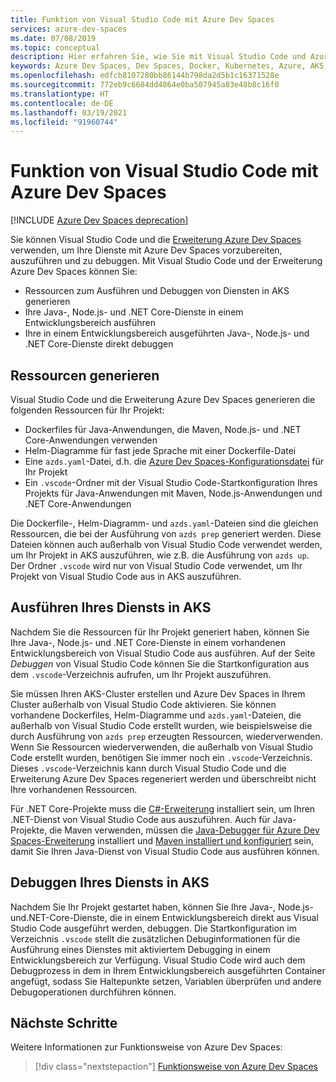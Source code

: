 ```yaml
---
title: Funktion von Visual Studio Code mit Azure Dev Spaces
services: azure-dev-spaces
ms.date: 07/08/2019
ms.topic: conceptual
description: Hier erfahren Sie, wie Sie mit Visual Studio Code und Azure Dev Spaces Ihre Kubernetes-Anwendungen debuggen und schnell durchlaufen.
keywords: Azure Dev Spaces, Dev Spaces, Docker, Kubernetes, Azure, AKS, Azure Kubernetes Service, Container
ms.openlocfilehash: edfcb8107280bb86144b798da2d5b1c16371528e
ms.sourcegitcommit: 772eb9c6684dd4864e0ba507945a83e48b8c16f0
ms.translationtype: HT
ms.contentlocale: de-DE
ms.lasthandoff: 03/19/2021
ms.locfileid: "91960744"
---
```

# <a name="how-visual-studio-code-works-with-azure-dev-spaces"></a>Funktion von Visual Studio Code mit Azure Dev Spaces

[!INCLUDE [Azure Dev Spaces deprecation](../../includes/dev-spaces-deprecation.md)]

Sie können Visual Studio Code und die [Erweiterung Azure Dev Spaces][azds-extension] verwenden, um Ihre Dienste mit Azure Dev Spaces vorzubereiten, auszuführen und zu debuggen. Mit Visual Studio Code und der Erweiterung Azure Dev Spaces können Sie:

* Ressourcen zum Ausführen und Debuggen von Diensten in AKS generieren
* Ihre Java-, Node.js- und .NET Core-Dienste in einem Entwicklungsbereich ausführen
* Ihre in einem Entwicklungsbereich ausgeführten Java-, Node.js- und .NET Core-Dienste direkt debuggen

## <a name="generate-assets"></a>Ressourcen generieren

Visual Studio Code und die Erweiterung Azure Dev Spaces generieren die folgenden Ressourcen für Ihr Projekt:

* Dockerfiles für Java-Anwendungen, die Maven, Node.js- und .NET Core-Anwendungen verwenden
* Helm-Diagramme für fast jede Sprache mit einer Dockerfile-Datei
* Eine `azds.yaml`-Datei, d.h. die [Azure Dev Spaces-Konfigurationsdatei][azds-yaml] für Ihr Projekt
* Ein `.vscode`-Ordner mit der Visual Studio Code-Startkonfiguration Ihres Projekts für Java-Anwendungen mit Maven, Node.js-Anwendungen und .NET Core-Anwendungen

Die Dockerfile-, Helm-Diagramm- und `azds.yaml`-Dateien sind die gleichen Ressourcen, die bei der Ausführung von `azds prep` generiert werden. Diese Dateien können auch außerhalb von Visual Studio Code verwendet werden, um Ihr Projekt in AKS auszuführen, wie z.B. die Ausführung von `azds up`. Der Ordner `.vscode` wird nur von Visual Studio Code verwendet, um Ihr Projekt von Visual Studio Code aus in AKS auszuführen.

## <a name="run-your-service-in-aks"></a>Ausführen Ihres Diensts in AKS

Nachdem Sie die Ressourcen für Ihr Projekt generiert haben, können Sie Ihre Java-, Node.js- und .NET Core-Dienste in einem vorhandenen Entwicklungsbereich von Visual Studio Code aus ausführen. Auf der Seite *Debuggen* von Visual Studio Code können Sie die Startkonfiguration aus dem `.vscode`-Verzeichnis aufrufen, um Ihr Projekt auszuführen.

Sie müssen Ihren AKS-Cluster erstellen und Azure Dev Spaces in Ihrem Cluster außerhalb von Visual Studio Code aktivieren. Sie können vorhandene Dockerfiles, Helm-Diagramme und `azds.yaml`-Dateien, die außerhalb von Visual Studio Code erstellt wurden, wie beispielsweise die durch Ausführung von `azds prep` erzeugten Ressourcen, wiederverwenden. Wenn Sie Ressourcen wiederverwenden, die außerhalb von Visual Studio Code erstellt wurden, benötigen Sie immer noch ein `.vscode`-Verzeichnis. Dieses `.vscode`-Verzeichnis kann durch Visual Studio Code und die Erweiterung Azure Dev Spaces regeneriert werden und überschreibt nicht Ihre vorhandenen Ressourcen.

Für .NET Core-Projekte muss die [C#-Erweiterung][csharp-extension] installiert sein, um Ihren .NET-Dienst von Visual Studio Code aus auszuführen. Auch für Java-Projekte, die Maven verwenden, müssen die [Java-Debugger für Azure Dev Spaces-Erweiterung][java-extension] installiert und [Maven installiert und konfiguriert][maven] sein, damit Sie Ihren Java-Dienst von Visual Studio Code aus ausführen können.

## <a name="debug-your-service-in-aks"></a>Debuggen Ihres Diensts in AKS

Nachdem Sie Ihr Projekt gestartet haben, können Sie Ihre Java-, Node.js- und.NET-Core-Dienste, die in einem Entwicklungsbereich direkt aus Visual Studio Code ausgeführt werden, debuggen. Die Startkonfiguration im Verzeichnis `.vscode` stellt die zusätzlichen Debuginformationen für die Ausführung eines Dienstes mit aktiviertem Debugging in einem Entwicklungsbereich zur Verfügung. Visual Studio Code wird auch dem Debugprozess in dem in Ihrem Entwicklungsbereich ausgeführten Container angefügt, sodass Sie Haltepunkte setzen, Variablen überprüfen und andere Debugoperationen durchführen können.

## <a name="next-steps"></a>Nächste Schritte

Weitere Informationen zur Funktionsweise von Azure Dev Spaces:

> [!div class="nextstepaction"]
> [Funktionsweise von Azure Dev Spaces](how-dev-spaces-works.md)

[azds-extension]: https://marketplace.visualstudio.com/items?itemName=azuredevspaces.azds
[azds-yaml]: how-dev-spaces-works-prep.md#prepare-your-code
[csharp-extension]: https://marketplace.visualstudio.com/items?itemName=ms-dotnettools.csharp
[java-extension]: https://marketplace.visualstudio.com/items?itemName=vscjava.vscode-java-debugger-azds
[maven]: https://maven.apache.org
